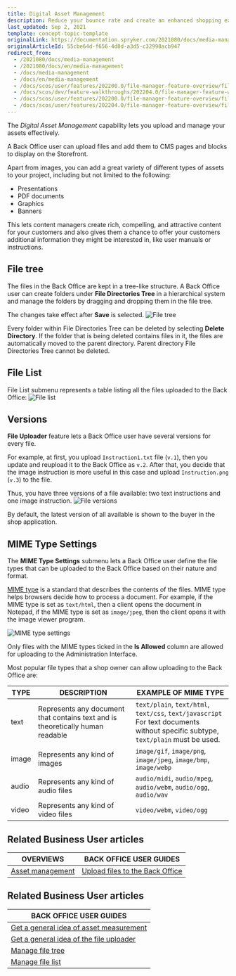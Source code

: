 ```yaml
---
title: Digital Asset Management
description: Reduce your bounce rate and create an enhanced shopping experience by providing impactful visuals while maintaining fast response times.
last_updated: Sep 2, 2021
template: concept-topic-template
originalLink: https://documentation.spryker.com/2021080/docs/media-management
originalArticleId: 55cbe64d-f656-4d8d-a3d5-c32998acb947
redirect_from:
  - /2021080/docs/media-management
  - /2021080/docs/en/media-management
  - /docs/media-management
  - /docs/en/media-management
  - /docs/scos/user/features/202200.0/file-manager-feature-overview/file-manager-feature-overview.html
  - /docs/scos/dev/feature-walkthroughs/202204.0/file-manager-feature-walkthrough.html
  - /docs/scos/user/features/202200.0/file-manager-feature-overview/file-uploader.html  
  - /docs/scos/user/features/202204.0/file-manager-feature-overview/file-uploader.html    
---
```


The *Digital Asset Management* capability lets you upload and manage your assets effectively.

A Back Office user can upload files and add them to CMS pages and blocks to display on the Storefront.

Apart from images, you can add a great variety of different types of assets to your project, including but not limited to the following:
* Presentations
* PDF documents
* Graphics
* Banners

This lets content managers create rich, compelling, and attractive content for your customers and also gives them a chance to offer your customers additional information they might be interested in, like user manuals or instructions.

## File tree

The files in the Back Office are kept in a tree-like structure. A Back Office user can create folders under **File Directories Tree** in a hierarchical system and manage the folders by dragging and dropping them in the file tree.

The changes take effect after **Save** is selected.
![File tree](https://spryker.s3.eu-central-1.amazonaws.com/docs/Features/Media+Management/File+Uploader/File+Uploader+Feature+Overview/file-tree.png)

Every folder within File Directories Tree can be deleted by selecting **Delete Directory**. If the folder that is being deleted contains files in it, the files are automatically moved to the parent directory. Parent directory File Directories Tree cannot be deleted.

## File List

File List submenu represents a table listing all the files uploaded to the Back Office:
![File list](https://spryker.s3.eu-central-1.amazonaws.com/docs/Features/Media+Management/File+Uploader/File+Uploader+Feature+Overview/file-list.png)


## Versions

**File Uploader** feature lets a Back Office user have several versions for every file.

For example, at first, you upload `Instruction1.txt` file (`v.1`), then you update and reupload it to the Back Office as `v.2`.
After that, you decide that the image instruction is more useful in this case and upload `Instruction.png` (`v.3`) to the file.

Thus, you have three versions of a file available: two text instructions and one image instruction.
![File versions](https://spryker.s3.eu-central-1.amazonaws.com/docs/Features/Media+Management/File+Uploader/File+Uploader+Feature+Overview/file-versions.png)

By default, the latest version of all available is shown to the buyer in the shop application.

## MIME Type Settings

The **MIME Type Settings** submenu lets a Back Office user define the file types that can be uploaded to the Back Office based on their nature and format.

[MIME type](https://en.wikipedia.org/wiki/Media_type) is a standard that describes the contents of the files. MIME type helps browsers decide how to process a document. For example, if the MIME type is set as `text/html`, then a client opens the document in Notepad, if the MIME type is set as `image/jpeg`, then the client opens it with the image viewer program.

![MIME type settings](https://spryker.s3.eu-central-1.amazonaws.com/docs/Features/Media+Management/File+Uploader/File+Uploader+Feature+Overview/mime-type-settings.png)

Only files with the MIME types ticked in the **Is Allowed** column are allowed for uploading to the Administration Interface.

Most popular file types that a shop owner can allow uploading to the Back Office are:

| TYPE | DESCRIPTION | EXAMPLE OF MIME TYPE |
| --- | --- | --- |
| text | Represents any document that contains text and is theoretically human readable | `text/plain`, `text/html`, `text/css`, `text/javascript`<br>For text documents without specific subtype, `text/plain` must be used.|
|image | Represents any kind of images | `image/gif`, `image/png`, `image/jpeg`, `image/bmp`, `image/webp` |
| audio | Represents any kind of audio files | `audio/midi`, `audio/mpeg`, `audio/webm`, `audio/ogg`, `audio/wav` |
| video | Represents any kind of video files | `video/webm`, `video/ogg` |


## Related Business User articles

| OVERVIEWS |BACK OFFICE USER GUIDES|
| - | - |
| [Asset management](/docs/pbc/all/digital-asset-management/file-manager-feature-overview/asset-management.html) | [Upload files to the Back Office](/docs/pbc/all/digital-asset-management/manage-in-the-back-office/managing-file-tree.html#uploading-files) |

## Related Business User articles

|BACK OFFICE USER GUIDES|
|---|
| [Get a general idea of asset measurement](/docs/scos/user/features/{{site.version}}/file-manager-feature-overview/asset-management.html)  |
| [Get a general idea of the file uploader](/docs/scos/user/features/{{site.version}}/file-manager-feature-overview/file-uploader.html)  |
| [Manage file tree](/docs/pbc/all/digital-asset-management/manage-in-the-back-office/managing-file-tree.html)   |
| [Manage file list](/docs/pbc/all/digital-asset-management/manage-in-the-back-office/managing-file-list.html) |
